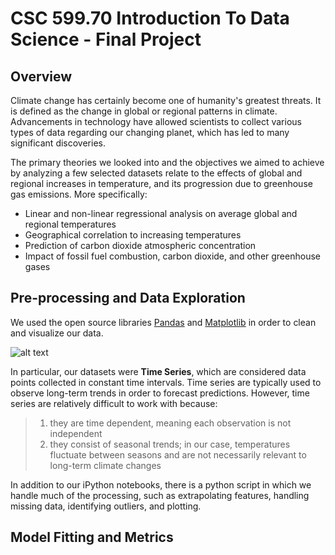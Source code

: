 # CSC 599.70 Introduction To Data Science - Final Project

## Overview

Climate change has certainly become one of humanity's greatest threats.  It is defined as the change in global or regional patterns in climate.  Advancements in technology have allowed scientists to collect various types of data regarding our changing planet, which has led to many significant discoveries.

The primary theories we looked into and the objectives we aimed to achieve by analyzing a few selected datasets relate to the effects of global and regional increases in temperature, and its progression due to greenhouse gas emissions.  More specifically:
* Linear and non-linear regressional analysis on average global and regional temperatures
* Geographical correlation to increasing temperatures
* Prediction of carbon dioxide atmospheric concentration
* Impact of fossil fuel combustion, carbon dioxide, and other greenhouse gases

## Pre-processing and Data Exploration

We used the open source libraries [Pandas](http://pandas.pydata.org) and [Matplotlib](http://matplotlib.org) in order to clean and visualize our data. 

![alt text](https://github.com/brandonmchin/Intro-Data-Science/blob/master/Final-Project-Climate-Change/Images/avg_global.png "Average Global Temperatures")

In particular, our datasets were **Time Series**, which are considered data points collected in constant time intervals.  Time series are typically used to observe long-term trends in order to forecast predictions.  However, time series are relatively difficult to work with because:
> 1. they are time dependent, meaning each observation is not independent
> 2. they consist of seasonal trends; in our case, temperatures fluctuate between seasons and are not necessarily relevant to long-term climate changes

In addition to our iPython notebooks, there is a python script in which we handle much of the processing, such as extrapolating features, handling missing data, identifying outliers, and plotting.

## Model Fitting and Metrics
